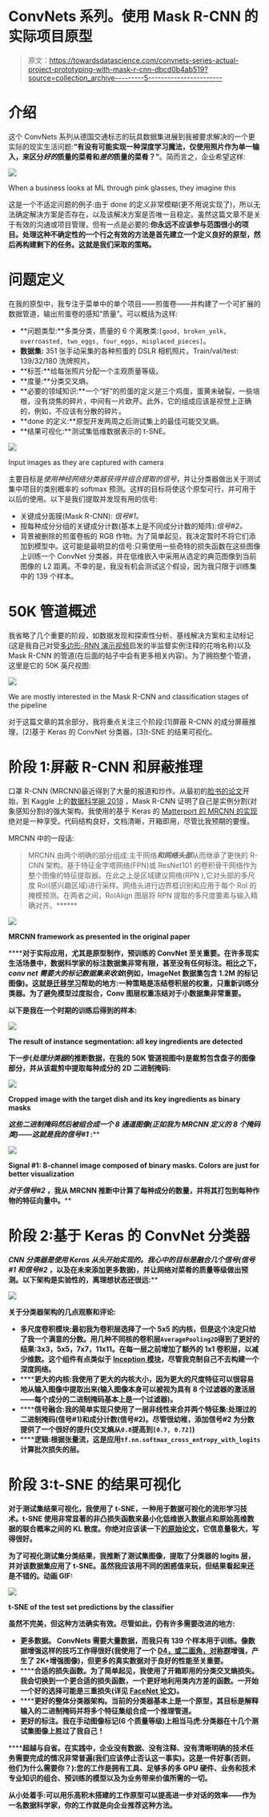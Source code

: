 # ConvNets 系列。使用 Mask R-CNN 的实际项目原型

> 原文：<https://towardsdatascience.com/convnets-series-actual-project-prototyping-with-mask-r-cnn-dbcd0b4ab519?source=collection_archive---------5----------------------->

# 介绍

这个 ConvNets 系列从德国交通标志的玩具数据集进展到我被要求解决的一个更实际的现实生活问题:**“有没有可能实现一种深度学习魔法，仅使用照片作为单一输入，来区分*好的*质量的菜肴和*差的*质量的菜肴？”**。简而言之，企业希望这样:

![](img/b7e784325d2eb8836cf29aed961e5907.png)

When a business looks at ML through pink glasses, they imagine this

这是一个不适定问题的例子:由于 done 的定义非常模糊(更不用说实现了)，所以无法确定解决方案是否存在，以及该解决方案是否唯一且稳定。虽然这篇文章不是关于有效的沟通或项目管理，但有一点是必要的:**你永远不应该参与范围很小的项目。处理这种不确定性的一个行之有效的方法是首先建立一个定义良好的原型，然后再构建剩下的任务。这就是我们采取的策略。**

# 问题定义

在我的原型中，我专注于菜单中的单个项目——煎蛋卷——并构建了一个可扩展的数据管道，输出煎蛋卷的感知“质量”。可以概括为这样:

*   **问题类型:**多类分类，质量的 6 个离散类:`[good, broken_yolk, overroasted, two_eggs, four_eggs, misplaced_pieces]`。
*   **数据集:** 351 张手动采集的各种煎蛋的 DSLR 相机照片。Train/val/test: 139/32/180 洗牌照片。
*   **标签:**给每张照片分配一个主观质量等级。
*   **度量:**分类交叉熵。
*   **必要的领域知识:**一个“好”的煎蛋的定义是三个鸡蛋，蛋黄未破裂，一些培根，没有烧焦的碎片，中间有一片欧芹。此外，它的组成应该是视觉上正确的，例如，不应该有分散的碎片。
*   **done 的定义:**原型开发两周之后测试集上的最佳可能交叉熵。
*   **结果可视化:**测试集低维数据表示的 t-SNE。

![](img/959c1be9b642400a74bae9f9dc4bb25f.png)

Input images as they are captured with camera

主要目标是*使用神经网络分类器获得并组合提取的信号*，并让分类器做出关于测试集中项目的类别概率的 softmax 预测。这样的目标将使这个原型可行，并可用于以后的使用。以下是我们提取并发现有用的信号:

*   关键成分面膜(Mask R-CNN): *信号#1。*
*   按每种成分分组的关键成分计数(基本上是不同成分计数的矩阵):*信号#2。*
*   背景被删除的煎蛋卷板的 RGB 作物。为了简单起见，我决定暂时不将它们添加到模型中。这可能是最明显的信号:只需使用一些奇特的损失函数在这些图像上训练一个 ConvNet 分类器，并在低维嵌入中采用从选定的典范图像到当前图像的 L2 距离。不幸的是，我没有机会测试这个假设，因为我只限于训练集中的 139 个样本。

# 50K 管道概述

我省略了几个重要的阶段，如数据发现和探索性分析、基线解决方案和主动标记(这是我自己对受[多边形-RNN 演示视频](https://www.youtube.com/watch?v=S1UUR4FlJ84)启发的半监督实例注释的花哨名称)以及 Mask R-CNN 的管道(在后面的帖子中会有更多相关内容)。为了拥抱整个管道，这里是它的 50K 英尺视图:

![](img/085e8262433b634e29aea010c3e09d6e.png)

We are mostly interested in the Mask R-CNN and classification stages of the pipeline

对于这篇文章的其余部分，我将重点关注三个阶段:[1]屏蔽 R-CNN 的成分屏蔽推理，[2]基于 Keras 的 ConvNet 分类器，[3]t-SNE 的结果可视化。

# 阶段 1:屏蔽 R-CNN 和屏蔽推理

口罩 R-CNN (MRCNN)最近得到了大量的报道和炒作。从最初的[脸书的论文](https://arxiv.org/abs/1703.06870)开始，到 Kaggle 上的[数据科学碗 2018](https://www.kaggle.com/c/data-science-bowl-2018) ，Mask R-CNN 证明了自己是实例分割(对象感知分割)的强大架构。我使用的基于 Keras 的 [Matterport 的 MRCNN 的实现](https://github.com/matterport/Mask_RCNN)绝对是一种享受。代码结构良好，文档清晰，开箱即用，尽管比我预期的要慢。

MRCNN 中的一段话:

> MRCNN 由两个明确的部分组成:主干网络***和网络头部***从而继承了更快的 R-CNN 架构。基于特征金字塔网络(FPN)或 ResNet101 的卷积骨干网络作为整个图像的特征提取器。在此之上是区域建议网络(RPN ),它对头部的多尺度 RoI(感兴趣区域)进行采样。网络头进行边界框识别和应用于每个 RoI 的掩模预测。在两者之间，RoIAlign 图层将 RPN 提取的多尺度要素与输入精确对齐。******

******![](img/40a40bc89105abc80990f04e5c109952.png)******

******MRCNN framework as presented in the original paper******

********对于实际应用，尤其是原型制作，预训练的 ConvNet 至关重要。**在许多现实生活场景中，数据科学家的标注数据集非常有限，甚至没有任何标注。相比之下，*conv net 需要大的标记数据集来收敛*(例如，ImageNet 数据集包含 1.2M 的标记图像)。这就是[迁移学习](http://cs231n.github.io/transfer-learning/)帮助的地方:一种策略是冻结卷积层的权重，只重新训练分类器。为了避免模型过度拟合，Conv 图层权重冻结对于小数据集非常重要。******

******以下是我在一个时期的训练后得到的样本:******

******![](img/175237c3b48102c62edffe903f5dfd6f.png)******

******The result of instance segmentation: all key ingredients are detected******

******下一步(*处理分类器*的推断数据，在我的 50K 管道视图中)是裁剪包含盘子的图像部分，并从该裁剪中提取每种成分的 2D 二进制掩码:******

******![](img/0b25f2c16fce35d560aa2931eee2f6a5.png)******

******Cropped image with the target dish and its key ingredients as binary masks******

******这些二进制掩码然后被组合成一个 8 通道图像(正如我为 MRCNN 定义的 8 个掩码类)——这就是我的*信号#1* :******

******![](img/e44e93b8bb9f39d3f617eda6ebdf198f.png)******

******Signal #1: 8-channel image composed of binary masks. Colors are just for better visualization******

******对于*信号#2* ，我从 MRCNN 推断中计算了每种成分的数量，并将其打包到每种作物的特征向量中。******

# ******阶段 2:基于 Keras 的 ConvNet 分类器******

******CNN 分类器是使用 Keras 从头开始实现的。我心中的目标是融合几个信号(*信号#1* 和*信号#2* ，以及在未来添加更多数据)，并让网络对菜肴的质量等级做出预测。以下架构是实验性的，离理想状态还很远:******

******![](img/5999862190c632b8da720cb92208d678.png)******

******关于分类器架构的几点观察和评论:******

*   ********多尺度卷积模块**:最初我为卷积层选择了一个 5x5 的内核，但是这个决定只给了我一个满意的分数。用几种不同核的卷积层`AveragePooling2D`得到了更好的结果:3x3，5x5，7x7，11x11。在每一层之前增加了额外的 1x1 卷积层，以减少维数。这个组件有点类似于 [Inception 模块](https://www.cv-foundation.org/openaccess/content_cvpr_2015/papers/Szegedy_Going_Deeper_With_2015_CVPR_paper.pdf)，尽管我克制自己不去构建一个深度网络。******
*   ********更大的内核:**我使用了更大的内核大小，因为更大的尺度特征可以很容易地从输入图像中提取出来(输入图像本身可以被视为具有 8 个过滤器的激活层——每个成分的二进制掩码基本上是一个过滤器)。******
*   ********信号融合:**我的简单实现只使用了一层非线性来合并两个特征集:处理过的二进制掩码(信号#1)和成分计数(信号#2)。尽管很幼稚，添加信号#2 为分数提供了一个很好的提升(交叉熵从`0.8`提高到`[0.7, 0.72]`)******
*   ********逻辑:**根据张量流，这是应用`tf.nn.softmax_cross_entropy_with_logits`计算批次损失的层。******

# ******阶段 3:t-SNE 的结果可视化******

******对于测试集结果可视化，我使用了 t-SNE，一种用于数据可视化的流形学习技术。t-SNE 使用非常显著的非凸损失函数来最小化低维嵌入数据点和原始高维数据的联合概率之间的 KL 散度。你绝对应该读一下[的原始论文](https://lvdmaaten.github.io/publications/papers/JMLR_2008.pdf)，它信息量极大，写得很好。******

******为了可视化测试集分类结果，我推断了测试集图像，提取了分类器的 logits 层，并对该数据集应用了 t-SNE。虽然我应该用不同的困惑值来玩，但结果看起来还是不错的。动画 GIF:******

******![](img/b5cfbc7c44da88d0ce020093bfc8f23a.png)******

******t-SNE of the test set predictions by the classifier******

******虽然不完美，但这种方法确实有效。尽管如此，仍有许多需要改进的地方:******

*   ********更多数据。** ConvNets 需要大量数据，而我只有 139 个样本用于训练。像数据增强这样的技巧工作得很好(我使用了一个 [D4，或二面角，对称群](https://en.wikipedia.org/wiki/Dihedral_group)增强，产生了 2K+增强图像)，但更多的真实数据对于良好的性能至关重要。******
*   ********合适的损失函数。**为了简单起见，我使用了开箱即用的分类交叉熵损失。我会切换到一个更合适的损失函数，一个更好地利用类内方差的函数。一开始一个好的选择可能是三重损失(详见 [FaceNet 论文](https://arxiv.org/pdf/1703.07737.pdf))。******
*   ********更好的整体分类器架构。**当前的分类器基本上是一个原型，其目标是解释输入的二进制掩码并将多个特征集组合成一个推理管道。******
*   ********更好的标注。我在手动图像标记(6 个质量等级)上相当马虎:分类器在十几个测试集图像上胜过了我自己！********

********超越与自省。**在实践中，企业没有数据、没有注释、没有清晰明确的技术任务需要完成的情况非常普遍(我们应该停止否认这一事实)。这是一件好事(否则，他们为什么需要你？):您的工作是拥有工具、足够多的多 GPU 硬件、业务和技术专业知识的组合、预训练的模型以及为业务带来价值所需的一切。******

******从小处着手:可以用乐高积木搭建的工作原型可以提高进一步对话的效率——作为一名数据科学家，你的工作就是向企业推荐这种方法。******